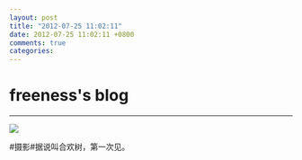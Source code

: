 ```yaml
---
layout: post
title: "2012-07-25 11:02:11"
date: 2012-07-25 11:02:11 +0800
comments: true
categories: 
---
```


# freeness's blog

----------

![](http://okqmqrbgo.bkt.clouddn.com/201207251102111.jpg)

>
\#摄影\#据说叫合欢树，第一次见。